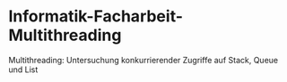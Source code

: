 # Informatik-Facharbeit-Multithreading
Multithreading: Untersuchung konkurrierender Zugriffe auf Stack, Queue und List
